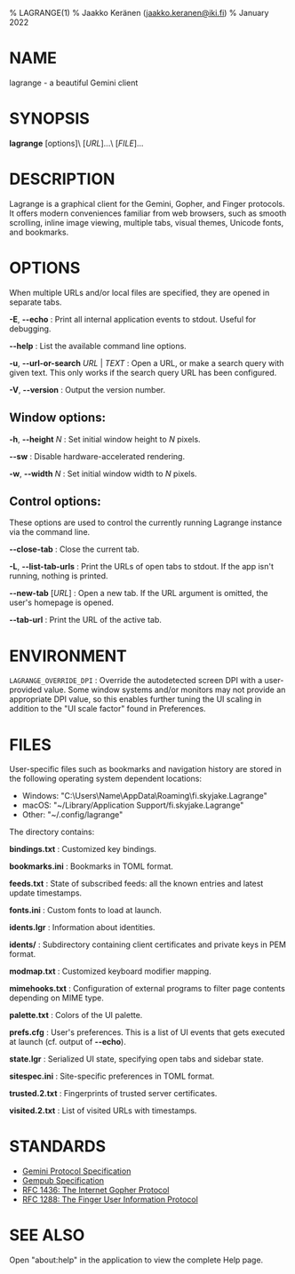 % LAGRANGE(1)
% Jaakko Keränen (jaakko.keranen@iki.fi)
% January 2022

# NAME

lagrange - a beautiful Gemini client

# SYNOPSIS

**lagrange** \[options\]\ \[_URL_\]...\ \[_FILE_\]...

# DESCRIPTION

Lagrange is a graphical client for the Gemini, Gopher, and Finger protocols.
It offers modern conveniences familiar from web browsers, such as smooth scrolling, inline image viewing, multiple tabs, visual themes, Unicode fonts, and bookmarks.

# OPTIONS

When multiple URLs and/or local files are specified, they are opened in separate tabs.

**-E**, **\--echo**
:   Print all internal application events to stdout. Useful for debugging.

**\--help**
:   List the available command line options.

**-u**, **\--url-or-search** _URL_ | _TEXT_
:   Open a URL, or make a search query with given text. This only works if the search query URL has been configured.

**-V**, **\--version**
:   Output the version number.

## Window options:

**-h**, **\--height** _N_
:   Set initial window height to _N_ pixels.

**\--sw**
:   Disable hardware-accelerated rendering.

**-w**, **\--width** _N_
:   Set initial window width to _N_ pixels.

## Control options:

These options are used to control the currently running Lagrange instance via the command line.

**\--close-tab**
:   Close the current tab.

**-L**, **\--list-tab-urls**
:   Print the URLs of open tabs to stdout. If the app isn't running, nothing is printed.

**\--new-tab** [_URL_]
:   Open a new tab. If the URL argument is omitted, the user's homepage is opened.

**\--tab-url**
:   Print the URL of the active tab.

# ENVIRONMENT

`LAGRANGE_OVERRIDE_DPI`
:   Override the autodetected screen DPI with a user-provided value. Some window systems and/or monitors may not provide an appropriate DPI value, so this enables further tuning the UI scaling in addition to the "UI scale factor" found in Preferences.

# FILES

User-specific files such as bookmarks and navigation history are stored in the following operating system dependent locations:

- Windows: "C:\\Users\\Name\\AppData\\Roaming\\fi.skyjake.Lagrange"
- macOS: "~/Library/Application Support/fi.skyjake.Lagrange"
- Other: "~/.config/lagrange" 

The directory contains:

**bindings.txt**
:   Customized key bindings.

**bookmarks.ini**
:   Bookmarks in TOML format.

**feeds.txt**
:   State of subscribed feeds: all the known entries and latest update timestamps.

**fonts.ini**
:   Custom fonts to load at launch.

**idents.lgr**
:   Information about identities.

**idents/**
:   Subdirectory containing client certificates and private keys in PEM format.

**modmap.txt**
:   Customized keyboard modifier mapping.

**mimehooks.txt**
:   Configuration of external programs to filter page contents depending on MIME type.

**palette.txt**
:   Colors of the UI palette.

**prefs.cfg**
:   User's preferences. This is a list of UI events that gets executed at launch (cf. output of **\--echo**).

**state.lgr**
:   Serialized UI state, specifying open tabs and sidebar state.

**sitespec.ini**
:   Site-specific preferences in TOML format.

**trusted.2.txt**
:   Fingerprints of trusted server certificates.

**visited.2.txt**
:   List of visited URLs with timestamps.

# STANDARDS

* [Gemini Protocol Specification](https://gemini.circumlunar.space/docs/specification.gmi)
* [Gempub Specification](https://codeberg.org/oppenlab/gempub)
* [RFC 1436: The Internet Gopher Protocol](https://datatracker.ietf.org/doc/html/rfc1436)
* [RFC 1288: The Finger User Information Protocol](https://datatracker.ietf.org/doc/html/rfc1288)

# SEE ALSO

Open "about:help" in the application to view the complete Help page.